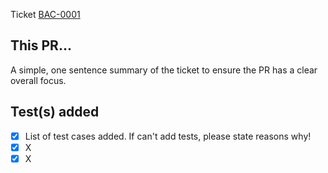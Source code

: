 Ticket [BAC-0001](https://flooz.atlassian.net/browse/BAC-0001)

## This PR...

A simple, one sentence summary of the ticket to ensure the PR has a clear overall focus.

## Test(s) added

- [x] List of test cases added. If can't add tests, please state reasons why!
- [x] X
- [x] X